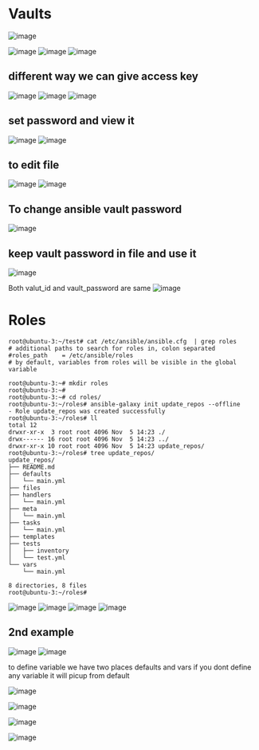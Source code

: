 Vaults
======
![image](https://user-images.githubusercontent.com/53966749/200123456-78a2768d-9a0b-4b93-a0aa-61d958b23964.png)

![image](https://user-images.githubusercontent.com/53966749/200123075-eb35a89a-b8db-48ea-b959-c459c5cf7a34.png)
![image](https://user-images.githubusercontent.com/53966749/200122989-60b35787-7ac2-4836-a4c0-accb0c074696.png)
![image](https://user-images.githubusercontent.com/53966749/200123062-d9884d0f-c83c-4a78-91ca-20c75dc63121.png)


different way we can give access key 
--------------------------------------
![image](https://user-images.githubusercontent.com/53966749/200123143-c68fd533-fef6-4e23-98e4-ec6dbd9301fc.png)
![image](https://user-images.githubusercontent.com/53966749/200123167-c66bae6d-267c-4d54-980b-08fcf8843ff4.png)
![image](https://user-images.githubusercontent.com/53966749/200123176-2e912224-a449-4751-9b23-08357dd01992.png)

set password and view it
------------------------
![image](https://user-images.githubusercontent.com/53966749/200123202-55759753-13eb-4c4f-b142-1bf1ba66a142.png)
![image](https://user-images.githubusercontent.com/53966749/200123218-9d6edecc-b6f6-4f05-aaf6-06b3727f4b2a.png)

to edit file
-------------------
![image](https://user-images.githubusercontent.com/53966749/200123255-852a330c-7eac-4f1b-8aa6-e6964602ce39.png)
![image](https://user-images.githubusercontent.com/53966749/200123279-23686bf4-6d7e-4662-ae33-a9cb8592ac6d.png)

To change ansible vault password
--------------------------------
![image](https://user-images.githubusercontent.com/53966749/200123308-ca0699f2-2e32-4c1e-bab2-5cc0f041963b.png)

keep vault password in  file and use it 
---------------------------------------
![image](https://user-images.githubusercontent.com/53966749/200123361-dfb87d52-c2ea-427c-9476-fa75eb0382a0.png)

Both valut_id  and vault_password are same
![image](https://user-images.githubusercontent.com/53966749/200123397-bc6d5081-3917-4d1f-8acc-d1c8867654a8.png)


Roles
=======
```
root@ubuntu-3:~/test# cat /etc/ansible/ansible.cfg  | grep roles
# additional paths to search for roles in, colon separated
#roles_path    = /etc/ansible/roles
# by default, variables from roles will be visible in the global variable

root@ubuntu-3:~# mkdir roles
root@ubuntu-3:~#
root@ubuntu-3:~# cd roles/
root@ubuntu-3:~/roles# ansible-galaxy init update_repos --offline
- Role update_repos was created successfully
root@ubuntu-3:~/roles# ll
total 12
drwxr-xr-x  3 root root 4096 Nov  5 14:23 ./
drwx------ 16 root root 4096 Nov  5 14:23 ../
drwxr-xr-x 10 root root 4096 Nov  5 14:23 update_repos/
root@ubuntu-3:~/roles# tree update_repos/
update_repos/
├── README.md
├── defaults
│   └── main.yml
├── files
├── handlers
│   └── main.yml
├── meta
│   └── main.yml
├── tasks
│   └── main.yml
├── templates
├── tests
│   ├── inventory
│   └── test.yml
└── vars
    └── main.yml

8 directories, 8 files
root@ubuntu-3:~/roles#

```
![image](https://user-images.githubusercontent.com/53966749/200124799-9ad787e0-a51e-408a-8789-c5223e103b97.png)
![image](https://user-images.githubusercontent.com/53966749/200124838-ae56617f-9439-459e-84a0-4e1612766ea4.png)
![image](https://user-images.githubusercontent.com/53966749/200124849-60d96346-c617-49d4-92e2-9ec03c17962b.png)
![image](https://user-images.githubusercontent.com/53966749/200124883-1e3f4e8e-ab7e-4dd9-98b5-cd66ffaa423c.png)

2nd example
-----------
![image](https://user-images.githubusercontent.com/53966749/200124963-c1b61e5a-0215-4215-8d35-d31ead446bca.png)
![image](https://user-images.githubusercontent.com/53966749/200124992-014dbdb0-ae4c-418f-9691-4c9a16614b2b.png)

to define variable we have two places defaults and vars
if you dont define any variable it will picup from default



![image](https://user-images.githubusercontent.com/53966749/200125083-7a16e865-d3b3-4be5-957a-782bdcd34f1d.png)

![image](https://user-images.githubusercontent.com/53966749/200125059-83db10f0-1e9b-4a22-a2c6-8c87eaaccac2.png)

![image](https://user-images.githubusercontent.com/53966749/200125113-abe63932-59c5-437a-bfaa-df39b9499f84.png)

![image](https://user-images.githubusercontent.com/53966749/200125150-a5ca4100-57bd-4fbd-9b54-715abc75338f.png)

